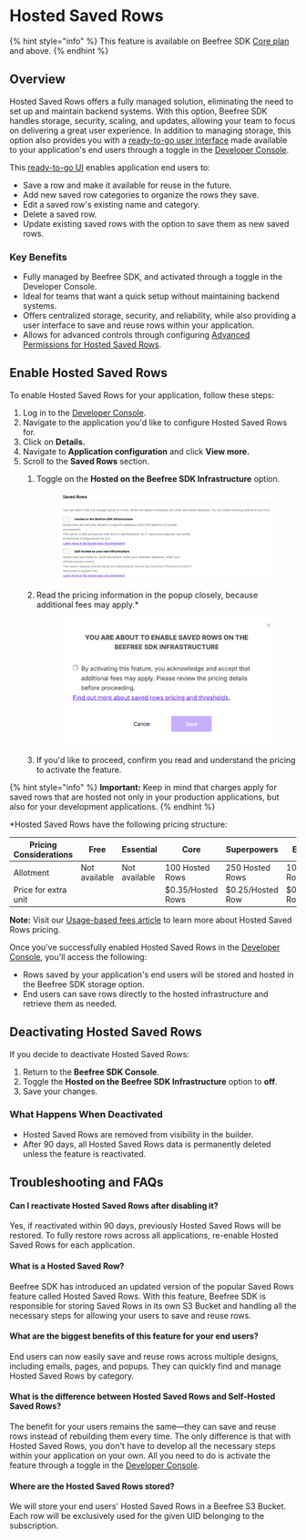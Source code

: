 # Hosted Saved Rows

{% hint style="info" %}
This feature is available on Beefree SDK [Core plan](https://dam.beefree.io/pluginpricing) and above.
{% endhint %}

## **Overview**

Hosted Saved Rows offers a fully managed solution, eliminating the need to set up and maintain backend systems. With this option, Beefree SDK handles storage, security, scaling, and updates, allowing your team to focus on delivering a great user experience. In addition to managing storage, this option also provides you with a [ready-to-go user interface](hosted-saved-rows.md#ready-to-go-user-interface) made available to your application's end users through a toggle in the [Developer Console](https://developers.beefree.io/accounts/login/?from=website_menu).&#x20;

This [ready-to-go UI](hosted-saved-rows.md#ready-to-go-user-interface) enables application end users to:

* Save a row and make it available for reuse in the future.
* Add new saved row categories to organize the rows they save.
* Edit a saved row's existing name and category.
* Delete a saved row.
* Update existing saved rows with the option to save them as new saved rows.&#x20;

### **Key Benefits**

* Fully managed by Beefree SDK, and activated through a toggle in the Developer Console.
* Ideal for teams that want a quick setup without maintaining backend systems.
* Offers centralized storage, security, and reliability, while also providing a user interface to save and  reuse rows within your application.
* Allows for advanced controls through configuring [Advanced Permissions for Hosted Saved Rows](../../other-customizations/advanced-options/advanced-permissions.md#hosted-saved-rows).

## **Enable Hosted Saved Rows**

To enable Hosted Saved Rows for your application, follow these steps:

1. Log in to the [Developer Console](https://developers.beefree.io/accounts/login/?from=website_menu).
2. Navigate to the application you'd like to configure Hosted Saved Rows for.
3. Click on **Details.**
4. Navigate to **Application configuration** and click **View more.**
5. Scroll to the **Saved Rows** section.
   1.  Toggle on the **Hosted on the Beefree SDK Infrastructure** option.

       <figure><img src="../../.gitbook/assets/CleanShot 2024-11-20 at 20.28.15.png" alt=""><figcaption></figcaption></figure>
   2.  Read the pricing information in the popup closely, because additional fees may apply.\*&#x20;

       <figure><img src="../../.gitbook/assets/CleanShot 2024-11-20 at 20.28.37.png" alt=""><figcaption></figcaption></figure>
   3. If you'd like to proceed, confirm you read and understand the pricing to activate the feature.

{% hint style="info" %}
**Important:** Keep in mind that charges apply for saved rows that are hosted not only in your production applications, but also for your development applications.
{% endhint %}

\*Hosted Saved Rows have the following pricing structure:

| Pricing Considerations | Free          | Essential     | Core              | Superpowers      | Enterprise       |
| ---------------------- | ------------- | ------------- | ----------------- | ---------------- | ---------------- |
| Allotment              | Not available | Not available | 100 Hosted Rows   | 250 Hosted Rows  | 1000 Hosted Rows |
| Price for extra unit   |               |               | $0.35/Hosted Rows | $0.25/Hosted Row | $0.20/Hosted Row |

**Note:** Visit our [Usage-based fees article](https://devportal.beefree.io/hc/en-us/articles/4403095825042-Usage-based-fees#h_01JE4K84YM3M040X7JBQR7GVW1) to learn more about Hosted Saved Rows pricing.

Once you've successfully enabled Hosted Saved Rows in the [Developer Console](https://developers.beefree.io/accounts/login/?from=website_menu), you'll access the following:

* Rows saved by your application's end users will be stored and hosted in the Beefree SDK storage option.
* End users can save rows directly to the hosted infrastructure and retrieve them as needed.

## **Deactivating Hosted Saved Rows**

If you decide to deactivate Hosted Saved Rows:

1. Return to the **Beefree SDK Console**.
2. Toggle the **Hosted on the Beefree SDK Infrastructure** option to **off**.
3. Save your changes.

### **What Happens When Deactivated**

* Hosted Saved Rows are removed from visibility in the builder.
* After 90 days, all Hosted Saved Rows data is permanently deleted unless the feature is reactivated.

## **Troubleshooting and FAQs**

#### **Can I reactivate Hosted Saved Rows after disabling it?**

Yes, if reactivated within 90 days, previously Hosted Saved Rows will be restored. To fully restore rows across all applications, re-enable Hosted Saved Rows for each application.

#### What is a Hosted Saved Row? <a href="#what-is-a-hosted-row" id="what-is-a-hosted-row"></a>

Beefree SDK has introduced an updated version of the popular Saved Rows feature called Hosted Saved Rows. With this feature, Beefree SDK is responsible for storing Saved Rows in its own S3 Bucket and handling all the necessary steps for allowing your users to save and reuse rows.

#### What are the biggest benefits of this feature for your end users? <a href="#what-are-the-biggest-benefits-of-this-feature-for-your-end-users" id="what-are-the-biggest-benefits-of-this-feature-for-your-end-users"></a>

End users can now easily save and reuse rows across multiple designs, including emails, pages, and popups. They can quickly find and manage Hosted Saved Rows by category.

#### What is the difference between Hosted Saved Rows and Self-Hosted Saved Rows? <a href="#what-is-the-difference-between-hosted-rows-and-saved-rows" id="what-is-the-difference-between-hosted-rows-and-saved-rows"></a>

The benefit for your users remains the same—they can save and reuse rows instead of rebuilding them every time. The only difference is that with Hosted Saved Rows, you don't have to develop all the necessary steps within your application on your own. All you need to do is activate the feature through a toggle in the [Developer Console](https://developers.beefree.io/accounts/login/?from=website_menu).

#### Where are the Hosted Saved Rows stored? <a href="#where-are-the-hosted-rows-stored" id="where-are-the-hosted-rows-stored"></a>

We will store your end users' Hosted Saved Rows in a Beefree S3 Bucket. Each row will be exclusively used for the given UID belonging to the subscription.
